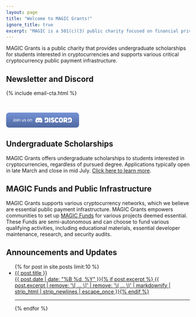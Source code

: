 ```yaml
---
layout: page
title: "Welcome to MAGIC Grants!"
ignore_title: true
excerpt: "MAGIC is a 501(c)(3) public charity focused on financial privacy. Our mission is to build and support the technology infrastructure that will enable people to control their own financial data."
---
```



MAGIC Grants is a public charity that provides undergraduate scholarships for students interested in cryptocurrencies and supports various critical cryptocurrency public payment infrastructure.

## Newsletter and Discord

{% include email-cta.html %}

<br>

<a href="https://discord.gg/YH7kFuREKY"><img src="/images/discord-button.png" alt="Discord button" /></a>

## Undergraduate Scholarships

MAGIC Grants offers undergraduate scholarships to students interested in cryptocurrencies, regardless of pursued degree. Applications typically open in late March and close in mid July. [Click here to learn more](/scholarships/).

## MAGIC Funds and Public Infrastructure

MAGIC Grants supports various cryptocurrency networks, which we believe are essential public payment infrastructure. MAGIC Grants empowers communities to set up [MAGIC Funds](/funds/) for various projects deemed essential. These Funds are semi-autonomous and can choose to fund various qualifying activities, including educational materials, essential developer maintenance, research, and security audits.

## Announcements and Updates

<!-- 
<ul class="entries-list">
{% for post in site.posts limit:10 %}
	<li><article><a href="{{ site.url }}{{ post.url }}"><div class="entry-title">{{ post.title }}</div> <span class="entry-date"><time datetime="{{ post.date | date_to_xmlschema }}">{{ post.date | date: "%B %d, %Y" }}</time></span>{% if post.excerpt %} <span class="entry-excerpt">{{ post.excerpt | remove: '\[ ... \]' | remove: '\( ... \)' | markdownify | strip_html | strip_newlines | escape_once }}</span>{% endif %}</a></article></li>
{% endfor %}
</ul>
-->


<ul class="post-list">
{% for post in site.posts limit:10 %}
  <li><article><a href="{{ site.url }}{{ post.url }}"><div class="post-entry-title">{{ post.title }}</div> <span class="entry-date"><time datetime="{{ post.date | date_to_xmlschema }}">{{ post.date | date: "%B %d, %Y" }}</time></span>{% if post.excerpt %} <span class="excerpt">{{ post.excerpt | remove: '\[ ... \]' | remove: '\( ... \)' | markdownify | strip_html | strip_newlines | escape_once }}</span>{% endif %}</a></article></li>
  <hr>
{% endfor %}
</ul>

